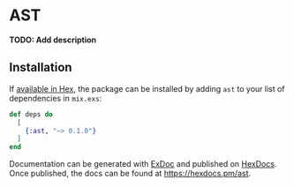 # AST

**TODO: Add description**

## Installation

If [available in Hex](https://hex.pm/docs/publish), the package can be installed
by adding `ast` to your list of dependencies in `mix.exs`:

```elixir
def deps do
  [
    {:ast, "~> 0.1.0"}
  ]
end
```

Documentation can be generated with [ExDoc](https://github.com/elixir-lang/ex_doc)
and published on [HexDocs](https://hexdocs.pm). Once published, the docs can
be found at <https://hexdocs.pm/ast>.

